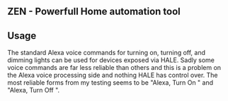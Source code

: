 ## ZEN - Powerfull Home automation tool

## Usage

The standard Alexa voice commands for turning on, turning off, and dimming lights can be used for devices exposed via HALE. Sadly some voice commands are far less reliable than others and this is a problem on the Alexa voice processing side and nothing HALE has control over. The most reliable forms from my testing seems to be "Alexa, Turn On <foo>" and "Alexa, Turn Off <foo>".


